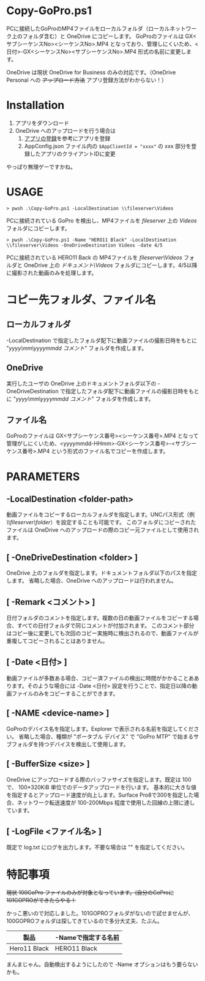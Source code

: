# Copy-GoPro.ps1

PCに接続したGoProのMP4ファイルをローカルフォルダ（ローカルネットワーク上のフォルダ含む）と OneDrive にコピーします。
GoProのファイルは GX<サブシーケンスNo><シーケンスNo>.MP4 となっており、管理しにくいため、<日付>-GX<シーケンスNo><サブシーケンスNo>.MP4 形式の名前に変更します。

OneDrive は現状 OneDrive for Business のみの対応です。（OneDrive Personal への ~~アップロード方法~~ アプリ登録方法がわからない！）

# Installation

1. アプリをダウンロード
1. OneDrive へのアップロードを行う場合は
    1. [アプリの登録](https://learn.microsoft.com/en-us/azure/active-directory/develop/quickstart-register-app)を参考にアプリを登録
    1. AppConfig.json ファイル内の ```$AppClientId = "xxxx"``` の xxx 部分を登録したアプリのクライアントIDに変更

やっぱり無理ゲーですかね。

# USAGE

```Windows Command prompt
> pwsh .\Copy-GoPro.ps1 -LocalDestination \\fileserver\Videos
```

PCに接続されている GoPro を検出し、MP4ファイルを _fileserver_ 上の _Videos_ フォルダにコピーします。

```Windows Command Prompt
> pwsh .\Copy-GoPro.ps1 -Name "HERO11 Black" -LocalDestination \\fileserver\Videos -OneDriveDestination Videos -date 4/5
```

PCに接続されている HERO11 Back の MP4ファイルを _fileserver\\Videos_ フォルダと OneDrive 上の _ドキュメント\\Videos_ フォルダにコピーします。4/5以降に撮影された動画のみを処理します。

# コピー先フォルダ、ファイル名

## ローカルフォルダ

-LocalDestination で指定したフォルダ配下に動画ファイルの撮影日時をもとに "*yyyy\\mm\\yyyymmdd コメント*" フォルダを作成します。

## OneDrive

実行したユーザの OneDrive 上のドキュメントフォルダ以下の -OneDriveDestination で指定したフォルダ配下に動画ファイルの撮影日時をもとに "*yyyy\\mm\\yyyymmdd コメント*" フォルダを作成します。

## ファイル名

GoProのファイルは GX\<サブシーケンス番号\>\<シーケンス番号\>.MP4 となって管理がしにくいため、\<yyyymmdd-HHmm\>-GX\<シーケンス番号\>-\<サブシーケンス番号\>.MP4 という形式のファイル名でコピーを作成します。

# PARAMETERS

## -LocalDestination \<folder-path\>

動画ファイルをコピーするローカルフォルダを指定します。UNCパス形式（例 *\\\fileserver\\folder*）を設定することも可能です。
このフォルダにコピーされたファイルは OneDrive へのアップロードの際のコピー元ファイルとして使用されます。

## [ -OneDriveDestination \<folder\> ]

OneDrive 上のフォルダを指定します。ドキュメントフォルダ以下のパスを指定します。
省略した場合、OneDrive へのアップロードは行われません。

## [ -Remark \<コメント\> ]

日付フォルダのコメントを指定します。複数の日の動画ファイルをコピーする場合、すべての日付フォルダで同じコメントが付加されます。
このコメント部分はコピー後に変更しても次回のコピー実施時に検出されるので、動画ファイルが重複してコピーされることはありません。

## [ -Date \<日付\> ]

動画ファイルが多数ある場合、コピー済ファイルの検出に時間がかかることああります。そのような場合には -Date <日付> 設定を行うことで、指定日以降の動画ファイルのみをコピーすることができます。

## [ -NAME \<device-name\> ]

GoProのデバイス名を指定します。Explorer で表示される名前を指定してください。
省略した場合、種類が "ポータブル デバイス" で "GoPro MTP" で始まるサブフォルダを持つデバイスを検出して使用します。

## [ -BufferSize \<size\> ]

OneDrive にアップロードする際のバッファサイズを指定します。既定は 100 で、 100*320KiB 単位でのデータアップロードを行います。
基本的に大きな値を指定するとアップロード速度が向上します。Surface Pro8で300を指定した場合、ネットワーク転送速度が 100-200Mbps 程度で使用した回線の上限に達しています。

## [ -LogFile \<ファイル名\> ]

既定で log.txt にログを出力します。不要な場合は "" を指定してください。

# 特記事項

~~現状 100GoPro ファイルのみが対象となっています。(自分のGoProに101GOPROができたらやる！~~

かっこ悪いので対応しました。101GOPROフォルダがないので試せませんが、100GOPROフォルダは探してきているので多分大丈夫、たぶん。

|製品|-Nameで指定する名前|
|---|---|
|Hero11 Black|HERO11 Black|

まんまじゃん。自動検出するようにしたので -Name オプションはもう要らないかも。


